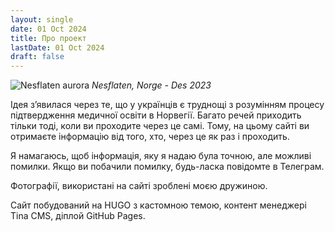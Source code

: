 ```yaml
---
layout: single
date: 01 Oct 2024
title: Про проект
lastDate: 01 Oct 2024
draft: false
---
```


![Nesflaten aurora](/img/nesflaten-aurora.jpg)
*Nesflaten, Norge - Des 2023*

Ідея зʼявилася через те, що у українців є труднощі з розумінням процесу підтвердження медичної освіти в Норвегії. Багато речей приходить тільки тоді, коли ви проходите через це самі. Тому, на цьому сайті ви отримаєте інформацію від того, хто, через це як раз і проходить.

Я намагаюсь, щоб інформація, яку я надаю була точною, але можливі помилки. Якщо ви побачили помилку, будь-ласка повідомте в Телеграм.

Фотографії, використані на сайті зроблені моєю дружиною.

Сайт побудований на HUGO з кастомною темою, контент менеджері Tina CMS, діплой GitHub Pages.
